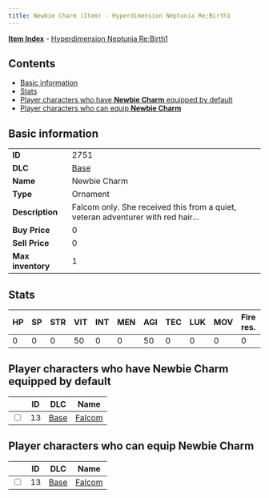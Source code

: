 ```yaml
---
title: Newbie Charm (Item) - Hyperdimension Neptunia Re;Birth1
---
```


[**Item Index**](/neptunia/rb1/item/index.html) - [Hyperdimension Neptunia Re;Birth1](/neptunia/rb1)

## Contents

- [Basic information](#basic-information)
- [Stats](#stats)
- [Player characters who have **Newbie Charm** equipped by default](#player-characters-who-have-newbie-charm-equipped-by-default)
- [Player characters who can equip **Newbie Charm**](#player-characters-who-can-equip-newbie-charm)
## Basic information

|   |   |
| -- | -- |
| **ID** | 2751 |
| **DLC** | [Base](/neptunia/rb1/dlc/1-base.html) |
| **Name** | Newbie Charm |
| **Type** | Ornament |
| **Description** | Falcom only. She received this from a quiet, veteran adventurer with red hair... |
| **Buy Price** | 0 |
| **Sell Price** | 0 |
| **Max inventory** | 1 |


## Stats

| HP | SP | STR | VIT | INT | MEN | AGI | TEC | LUK | MOV | Fire res. | Ice res. | Wind res. | Lightning res. |
| -- | -- | --- | --- | --- | --- | --- | --- | --- | --- | --------- | -------- | --------- | -------------- |
| 0 | 0 | 0 | 50 | 0 | 0 | 50 | 0 | 0 | 0 | 0 | 0 | 0 | 0 |


## Player characters who have **Newbie Charm** equipped by default

|    | ID | DLC | Name |
| -- | -- | --- | ---- |
| <input type="checkbox" id="rb1-player-1-13" class="trackbox" /> | 13 | [Base](/neptunia/rb1/dlc/1-base.html) | [Falcom](/neptunia/rb1/player/1-13-falcom.html) |


## Player characters who can equip **Newbie Charm**

|    | ID | DLC | Name |
| -- | -- | --- | ---- |
| <input type="checkbox" id="rb1-player-1-13" class="trackbox" /> | 13 | [Base](/neptunia/rb1/dlc/1-base.html) | [Falcom](/neptunia/rb1/player/1-13-falcom.html) |
